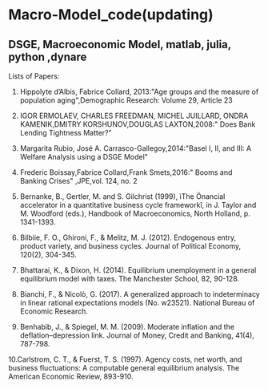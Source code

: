 # Macro-Model_code(updating)
## DSGE, Macroeconomic Model, matlab, julia, python ,dynare
Lists of Papers:

1. Hippolyte d’Albis, Fabrice Collard, 2013:"Age groups and the measure of population aging",Demographic Research: Volume 29, Article 23

2. IGOR ERMOLAEV, CHARLES FREEDMAN, MICHEL JUILLARD, ONDRA KAMENIK,DMITRY KORSHUNOV,DOUGLAS LAXTON,2008:" Does Bank Lending Tightness Matter?"

3. Margarita Rubio, José A. Carrasco-Gallegoy,2014:"Basel I, II, and III: A Welfare Analysis using a DSGE Model"

4. Frederic Boissay,Fabrice Collard,Frank Smets,2016:" Booms and Banking Crises" ,JPE,vol. 124, no. 2

5. Bernanke, B., Gertler, M. and S. Gilchrist (1999), ìThe Önancial accelerator in a quantitative business cycle frameworkî, in J. Taylor and M. Woodford (eds.), Handbook of Macroeconomics, North Holland, p. 1341-1393.

6. Bilbiie, F. O., Ghironi, F., & Melitz, M. J. (2012). Endogenous entry, product variety, and business cycles. Journal of Political Economy, 120(2), 304-345.

7. Bhattarai, K., & Dixon, H. (2014). Equilibrium unemployment in a general equilibrium model with taxes. The Manchester School, 82, 90-128.

8. Bianchi, F., & Nicolò, G. (2017). A generalized approach to indeterminacy in linear rational expectations models (No. w23521). National Bureau of Economic Research.

9. Benhabib, J., & Spiegel, M. M. (2009). Moderate inflation and the deflation–depression link. Journal of Money, Credit and Banking, 41(4), 787-798.

10.Carlstrom, C. T., & Fuerst, T. S. (1997). Agency costs, net worth, and business fluctuations: A computable general equilibrium analysis. The American Economic Review, 893-910.
